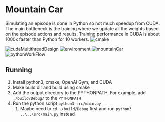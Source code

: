 # Mountain Car

Simulating an episode is done in Python so not much speedup from CUDA. The main bottleneck is the training where we update all the weights based on the episode actions and results. Training performance in CUDA is about 1000x faster than Python for 10 workers.
![cmake](https://user-images.githubusercontent.com/94505781/153123897-be73e768-7ac5-4d6a-96ca-f1ccd19fe4b2.PNG)

![cudaMultithreadDesign](https://user-images.githubusercontent.com/94505781/153123906-445bb055-32a5-4389-8c60-0ffbdee3cbd7.PNG)
![environment](https://user-images.githubusercontent.com/94505781/153123941-71a2faff-9b42-44cd-8a7a-0b49a289b682.PNG)
![mountainCar](https://user-images.githubusercontent.com/94505781/153123950-4b9db3e0-b58b-4dc2-a953-36e3578c9df6.PNG)
![pythonWorkFlow](https://user-images.githubusercontent.com/94505781/153123975-86ec864e-a063-43e7-a529-6bce47efdf74.PNG)

## Running

1. Install python3, cmake, OpenAI Gym, and CUDA
2. Make build dir and build using cmake
3. Add the output directory to the PYTHONPATH. For example, add `./build/Debug/` to the `PYTHONPATH`
4. Run the python script `python3 src/main.py`
   1. Maybe need to `cd ./build/Debug` first and run `python3 ..\..\src\main.py` instead 
